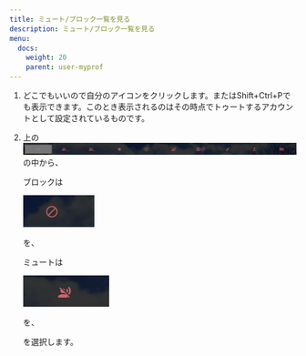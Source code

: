 ```yaml
---
title: ミュート/ブロック一覧を見る
description: ミュート/ブロック一覧を見る
menu:
  docs:
    weight: 20
    parent: user-myprof
---
```


1. どこでもいいので自分のアイコンをクリックします。またはShift+Ctrl+Pでも表示できます。このとき表示されるのはその時点でトゥートするアカウントとして設定されているものです。
2. 上の![user2](https://raw.githubusercontent.com/cutls/TheDeskDocs/master/media/user2.png)の中から、  

   ブロックは  

   ![user7](https://raw.githubusercontent.com/cutls/TheDeskDocs/master/media/user7.png)  

   を、  

   ミュートは  

   ![user8](https://raw.githubusercontent.com/cutls/TheDeskDocs/master/media/user8.png)  

   を、  

   を選択します。

